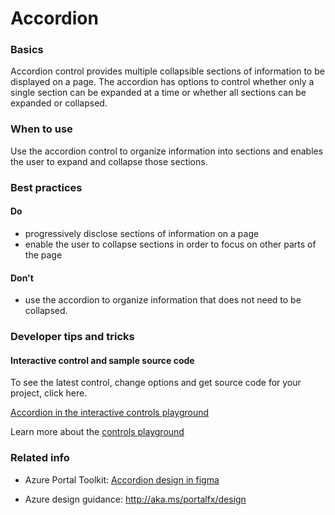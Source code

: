 ﻿# Accordion

 
<a name="basics"></a>
### Basics
Accordion control provides multiple collapsible sections of information to be displayed on a page.  The accordion has options to control whether only a single section can be expanded at a time or whether all sections can be expanded or collapsed.


<!-- TODO get an IMAGE to embed here -->

<!-- TODO get an SAMPLE CODE to embed here -->

 
<a name="when-to-use"></a>
### When to use
Use the accordion control to organize information into sections and enables the user to expand and collapse those sections.  


 
<a name="best-practices"></a>
### Best practices

<a name="best-practices-do"></a>
#### Do

* progressively disclose sections of information on a page
* enable the user to collapse sections in order to focus on other parts of the page


<a name="best-practices-don-t"></a>
#### Don&#39;t

* use the accordion to organize information that does not need to be collapsed.



 
<a name="developer-tips-and-tricks"></a>
### Developer tips and tricks



<a name="developer-tips-and-tricks-interactive-control-and-sample-source-code"></a>
#### Interactive control and sample source code
To see the latest control, change options and get source code for your project, click here.

<a href="https://ms.portal.azure.com/?Microsoft_Azure_Playground=true#blade/Microsoft_Azure_Playground/ControlsIndexBlade/Accordion_create_Playground" target="_blank">Accordion in the interactive controls playground</a>

Learn more about the [controls playground](./top-extensions-controls-playground.md)

 
<a name="related-info"></a>
### Related info

* Azure Portal Toolkit: <a href="https://www.figma.com/file/Bwn8rmUOYtnPRwA3JoQTBn/Azure-Portal-Toolkit?node-id=3410%3A7557" target="_blank">Accordion design in figma</a>

* Azure design guidance:  http://aka.ms/portalfx/design



